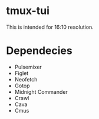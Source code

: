 # tmux-tui
This is intended for 16:10 resolution.

# Dependecies
* Pulsemixer
* Figlet
* Neofetch
* Gotop
* Midnight Commander
* Crawl
* Cava
* Cmus
